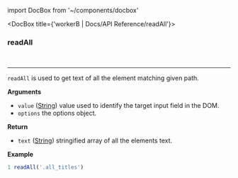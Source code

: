 import DocBox from '~/components/docbox'

<DocBox title={'workerB | Docs/API Reference/readAll'}>

### **readAll**
<br/>
<hr/>

`readAll` is used to get text of all the element matching given path.

**Arguments**

-   `value` ([String](https://developer.mozilla.org/docs/Web/JavaScript/Reference/Global_Objects/String)) value used to identify the target input field in the DOM.
-   `options` the options object.

**Return**

-   `text` ([String](https://developer.mozilla.org/docs/Web/JavaScript/Reference/Global_Objects/String)) stringified array of all the elements text.

**Example**

```javascript
1 readAll('.all_titles')
```

</DocBox>
